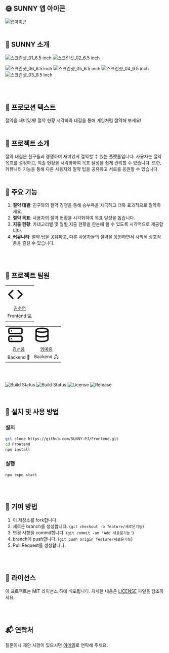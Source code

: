 ## 🌞 SUNNY 앱 아이콘
  <img src="https://github.com/SUNNY-PJ/.github/assets/100350818/fc755de8-3cb6-46a4-b70a-d769cebbebb1" width="200" title="앱아이콘">
<br />
<br />

## 📱 SUNNY 소개
<p align="center">
  <p>
  <img src="https://github.com/SUNNY-PJ/Frontend/assets/100350818/9756daf3-caaf-46ee-81af-1973b9a19a51" width="200" title="스크린샷_01_6.5 inch">
  <img src="https://github.com/SUNNY-PJ/Frontend/assets/100350818/c0f42bc1-4a98-4983-946a-2fe3c287aae6" width="200" title="스크린샷_02_6.5 inch">
  </p>
  <p>
  <img src="https://github.com/SUNNY-PJ/Frontend/assets/100350818/080d874b-8aa2-469b-a343-05e0020fd8b1" width="200" title="스크린샷_06_6.5 inch">
  <img src="https://github.com/SUNNY-PJ/Frontend/assets/100350818/85190ec6-c17d-4b56-9f0c-1a5947c8b24b" width="200" title="스크린샷_05_6.5 inch">
  <img src="https://github.com/SUNNY-PJ/Frontend/assets/100350818/3c5ec895-cb2c-490d-b196-0d76b7cfb0bc" width="200" title="스크린샷_04_6.5 inch">
  <img src="https://github.com/SUNNY-PJ/Frontend/assets/100350818/cb2d467a-9a29-4b44-b007-7010e5fa6230" width="200" title="스크린샷_03_6.5 inch">
  </p>
</p>

<br />
<br />

## 🌟 프로모션 텍스트
절약을 재미있게! 절약 현황 시각화와 대결을 통해 게임처럼 절약해 보세요!
<br />
<br />

## 📖 프로젝트 소개
절약 대결은 친구들과 경쟁하며 재미있게 절약할 수 있는 플랫폼입니다. 사용자는 절약 목표를 설정하고, 지출 현황을 시각화하여 목표 달성을 쉽게 관리할 수 있습니다. 또한, 커뮤니티 기능을 통해 다른 사용자와 절약 팁을 공유하고 서로를 응원할 수 있습니다.
<br />
<br />

## 🔑 주요 기능
1. **절약 대결**: 친구와의 절약 경쟁을 통해 승부욕을 자극하고 더욱 효과적으로 절약하세요.
2. **절약 목표**: 사용자의 절약 현황을 시각화하여 목표 달성을 돕습니다.
3. **지출 현황**: 카테고리별 및 월별 지출 현황을 한눈에 볼 수 있도록 시각적으로 제공합니다.
4. **커뮤니티**: 절약 팁을 공유하고, 다른 사용자들의 절약을 응원하면서 사회적 상호작용을 즐길 수 있습니다.

<br />
<br />

## 👥 프로젝트 팀원
<p align="center">
  <table>
    <tr>
        <td>
            <a href="https://github.com/yeoniii20">
                <img src="https://raw.githubusercontent.com/feathericons/feather/master/icons/code.svg" width="50" height="50" alt="Frontend Developer Icon"/>
            </a>
        </td>
    </tr>
    <tr>
        <td align="center"><a href="https://github.com/yeoniii20">권수연</a></td>
    </tr>
    <tr>
        <td align="center"><a>Frontend 💻</a></td>
    </tr>
</table>

<table>
    <tr>
      <td>
            <a href="https://github.com/dnd2dnd">
                <img src="https://raw.githubusercontent.com/feathericons/feather/master/icons/server.svg" width="50" height="50" alt="Backend Developer Icon"/>
            </a>
        </td>
          <td>
            <a href="https://github.com/Eom-Ye-rim">
               <img src="https://raw.githubusercontent.com/feathericons/feather/master/icons/database.svg" width="50" height="50" alt="Backend Developer Icon"/>
            </a>
        </td>
    </tr>
    <tr>
        <td align="center"><a href="https://github.com/dnd2dnd">김선웅</a></td>
        <td align="center"><a href="https://github.com/Eom-Ye-rim">엄예림</a></td>
    </tr>
    <tr>
        <td align="center"><a>Backend 💾</a></td>
        <td align="center"><a>Backend 🖧</a></td>
    </tr>
</table>
</p>

<br />
<br />

![Build Status](https://img.shields.io/github/actions/workflow/status/SUNNY-PJ/Backend/deploy.yml)
![Build Status](https://img.shields.io/github/actions/workflow/status/SUNNY-PJ/Frontend/deploy.yml)
![License](https://img.shields.io/github/license/SUNNY-PJ/.github)
![Release](https://img.shields.io/github/release/SUNNY-PJ/Frontend)

<br />

## 🚀 설치 및 사용 방법

### 설치
```bash
git clone https://github.com/SUNNY-PJ/Frontend.git
cd Frontend
npm install
```

### 실행
```
npx expo start
```

<br />
<br />

## 🤝 기여 방법

1. 이 저장소를 fork합니다.
2. 새로운 branch를 생성합니다. (`git checkout -b feature/새로운기능`)
3. 변경 사항을 commit합니다. (`git commit -am 'Add 새로운기능'`)
4. branch에 push합니다. (`git push origin feature/새로운기능`)
5. Pull Request를 생성합니다.


<br />
<br />

## 📄 라이선스

이 프로젝트는 MIT 라이선스 하에 배포됩니다. 자세한 내용은 [LICENSE](../LICENSE) 파일을 참조하세요.

<br />
<br />

## 📬 연락처

질문이나 제안 사항이 있으시면 [이메일](suyoooi@gmail.com)로 연락해 주세요.
